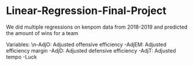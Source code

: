 # Linear-Regression-Final-Project

We did multiple regressions on kenpom data from 2018-2019 and predicted the amount of wins for a team

Variables:
\n-AdjO: Adjusted offensive efficiency
-AdjEM: Adjusted efficiency margin
-AdjD: Adjusted defensive efficiency
-AdjT: Adjusted tempo
-Luck

